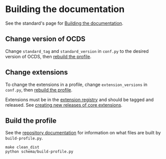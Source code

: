 # Building the documentation

See the standard's page for [Building the documentation](../../../standard/technical/build).

## Change version of OCDS

Change `standard_tag` and `standard_version` in `conf.py` to the desired version of OCDS, then [rebuild the profile](#build-the-profile).

## Change extensions

To change the extensions in a profile, change `extension_versions` in `conf.py`, then [rebuild the profile](#build-the-profile).

Extensions must be in the [extension registry](https://github.com/open-contracting/extension_registry) and should be tagged and released. See [creating new releases of core extensions](../../../standard/technical/deployment#create-new-releases-of-core-extensions).

## Build the profile

See the [repository documentation](repository) for information on what files are built by `build-profile.py`.

```shell
make clean_dist
python schema/build-profile.py
```
